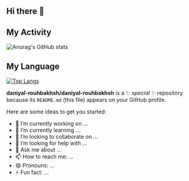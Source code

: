 ## Hi there 👋

## My Activity
![Anurag's GitHub stats](https://github-readme-stats.vercel.app/api?username=daniyal-rouhbakhsh&show_icons=true&theme=dark)

## My Language
[![Top Langs](https://github-readme-stats.vercel.app/api/top-langs/?username=daniyal-rouhbakhsh&layout=donut-vertical)](https://github.com/anuraghazra/github-readme-stats)


**daniyal-rouhbakhsh/daniyal-rouhbakhsh** is a ✨ _special_ ✨ repository because its `README.md` (this file) appears on your GitHub profile.

Here are some ideas to get you started:

- 🔭 I’m currently working on ...
- 🌱 I’m currently learning ...
- 👯 I’m looking to collaborate on ...
- 🤔 I’m looking for help with ...
- 💬 Ask me about ...
- 📫 How to reach me: ...
- 😄 Pronouns: ...
- ⚡ Fun fact: ...


